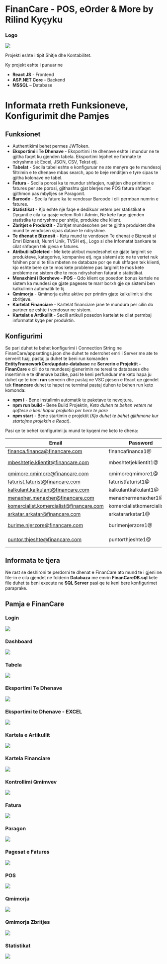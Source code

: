 # FinanCare - POS, eOrder & More by Rilind Kyçyku

### Logo

![](ReadMeImages/Logo.png)

Projekti eshte i tipit Shitje dhe Kontabilitet.

Ky projekt eshte i punuar ne

- **React JS** - Frontend
- **ASP.NET Core** - Backend
- **MSSQL** – Database

# Informata rreth Funksioneve, Konfigurimit dhe Pamjes

## Funksionet

- Authentikimi behet permes JWToken.
- **Eksportimi i Te Dhenave** - Eksportimi i te dhenave eshte i mundur ne te gjitha faqet ku gjenden tabela. Eksportimi lejohet ne formate te ndryshme si: Excel, JSON, CSV, Tekst etj.
- **Tabelat** - Secila tabel eshte e konfiguruar ne ate menyre qe te mundesoj filtrimin e te dhenave mbas search, apo te beje renditjen e tyre sipas te gjitha kolonave ne tabel.
- **Fatura** - Secila porosi ka te mundur shfaqjen, ruajtjen dhe printimin e fatures per ate porosi, gjithashtu gjat blerjes me POS fatura shfaqet gjithmon pas mbylljes se Paragonit.
- **Barcode** - Secila fature ka te vendosur Barcode i cili permban numrin e fatures.
- **Statistikat** - Kjo eshte nje faqe e dedikuar vetem per statistikat e Dyqanit e cila ka qasje vetem Roli i Admin, Ne kete faqe gjenden statistika te ndryshme per shtije, produkte dhe klient.
- **Zbritjet e Produktit** - Zbritjet mundesohen per te gjitha produktet dhe mund te vendosen sipas datave te ndryshme.
- **Te dhenat e Biznesit** - Ketu mund te vendosen Te dhenat e Biznesit si Emri Biznesit, Numri Unik, TVSH etj., Logo si dhe Infomatat bankare te cilat shfaqen tek pjesa e fatures.
- **Atributi isDeleted** - Me kete atribut mundesohet qe gjate largimit se produkteve, kategorive, kompanive etj. nga sistemi ato ne te vertet nuk fshihen por si te tilla mbeten ne databaze por qe nuk shfaqen tek klienti, kjo eshte bere qe te mos kete probleme pas largimit te mos kete probleme ne sistem dhe te mos ndryshohen faturat e statistikat.
- **Menaxhimi i Borxheve - POS** - Qdo klient qe posedon bonus kartele ne sistem ka mundesi qe gjate pageses te marr borxh gje qe sistemi ben kalkulimin automatik te tij.
- **Qmimorja** - Qmimorja eshte aktive per printim gjate kalkulimit si dhe zbritjeve.
- **Kartelat Financiare** - Kartelat financiare jane te mundura per cilin do partner qe eshte i vendosur ne sistem.
- **Kartelat e Artikullit** - Secili artikull posedon kartelat te cilat permbaj informatat kyqe per produktin.

## Konfigurimi

Se pari duhet te behet konfigurimi i Connection String ne FinanCare/appsettings.json dhe duhet te nderrohet emri i Server me ate te serverit tuaj, pastaj ju duhet te beni run komanden **EntityFrameworkCore\update-database** ne **Serverin e Projektit - FinanCare** e cili do te mundesoj gjenerimin ne teresi te databases dhe insertimin e te dhenave bazike, pasi te keni perfunduar me keto hapa ju duhet qe te beni **run** serverin dhe pastaj ne VSC pjesen e React qe gjendet tek **financare** duhet te hapet ne terminal pastaj duhen te behen run keto komonda:

- **npm i** - Bene instalimin automatik te paketave te nevojtura,
- **npm run build** - Bene Build Projektin,
  _Keto duhen te behen vetem ne qoftese e keni hapur projketin per here te pare_
- **npm start** - Bene startimin e projektit (_Kjo duhet te behet gjithmone kur startojme projektin e React_).

Pasi qe te behet konfigurimi ju mund te kyqeni me keto te dhena:

| **Email**                               | **Password**               | **Aksesi**            |
| --------------------------------------- | -------------------------- | --------------------- |
| financa.financa@financare.com           | financafinanca1@           | Financa               |
| mbeshtetje.klientit@financare.com       | mbeshtetjeklientit1@       | Mbeshtetje e Klientit |
| qmimore.qmimore@financare.com           | qmimoreqmimore1@           | Qmimore               |
| faturist.faturist@financare.com         | faturistfaturist1@         | Faturist              |
| kalkulant.kalkulant@financare.com       | kalkulantkalkulant1@       | Kalkulant             |
| menaxher.menaxher@financare.com         | menaxhermenaxher1@         | Menaxher              |
| komercialist.komercialist@financare.com | komercialistkomercialist1@ | Komercialist          |
| arkatar.arkatar@financare.com           | arkatararkatar1@           | Arkatar               |
| burime.njerzore@financare.com           | burimenjerzore1@           | Burime Njerzore       |
| puntor.thjeshte@financare.com           | puntorthjeshte1@           | Puntor i Thjeshte     |

## Informata te tjera

Ne rast se deshironi te perdorni te dhenat e FinanCare ato mund te i gjeni ne file-in e cila gjendet ne folderin **Databaza** me emrin **FinanCareDB.sql** kete file duhet ta beni execute ne **SQL Server** pasi qe te keni bere konfigurimet paraprake.

## Pamja e FinanCare

### Login

![](ReadMeImages/Login.png)

### Dashboard

![](ReadMeImages/Dashboard.png)

### Tabela

![](ReadMeImages/Tabela.png)

### Eksportimi Te Dhenave

![](ReadMeImages/ExportimiTeDhenave.png)

### Eksportimi te Dhenave - EXCEL

![](ReadMeImages/ExportimiTeDhenave.jpeg)

### Kartela e Artikullit

![](ReadMeImages/KartelaEArtikullit.png)

### Kartela Financiare

![](ReadMeImages/KartelaFinanciare.png)

### Kontrollimi Qmimvev

![](ReadMeImages/KontrollimiQmimev.png)

### Fatura

![](ReadMeImages/Fatura.jpg)

### Paragon

![](ReadMeImages/Paragon.jpg)

### Pagesat e Fatures

![](ReadMeImages/PagesatEFatures.png)

### POS

![](ReadMeImages/POS.png)

### Qmimorja

![](ReadMeImages/Qmimorja.jpg)

### Qmimorja Zbritjes

![](ReadMeImages/QmimorjaZbritjes.jpg)

### Statistikat

![](ReadMeImages/Statistikat.png)
